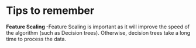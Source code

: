   <h1> Tips to remember </h1>
  
  <b> Feature Scaling </b>
  -Feature Scaling is important as it will improve the speed of the algorithm (such as Decision trees). Otherwise, decision trees take a long time to process the data. 
